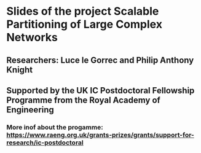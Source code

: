 # Slides of the project Scalable Partitioning of Large Complex Networks
## Researchers: Luce le Gorrec and Philip Anthony Knight
## Supported by the UK IC Postdoctoral Fellowship Programme from the Royal Academy of Engineering
### More inof about the progamme: https://www.raeng.org.uk/grants-prizes/grants/support-for-research/ic-postdoctoral
